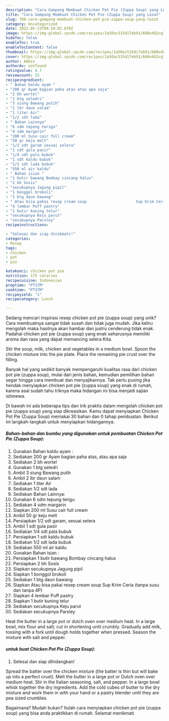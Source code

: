 ```yaml
---
description: "Cara Gampang Membuat Chicken Pot Pie (Zuppa Soup) yang Lezat"
title: "Cara Gampang Membuat Chicken Pot Pie (Zuppa Soup) yang Lezat"
slug: 768-cara-gampang-membuat-chicken-pot-pie-zuppa-soup-yang-lezat
category: Uncategorized
date: 2022-05-23T04:10:02.870Z
image: https://img-global.cpcdn.com/recipes/1a50ac515d17eb91/680x482cq70/chicken-pot-pie-zuppa-soup-foto-resep-utama.jpg
hideToc: false
enableToc: true
enableTocContent: false
thumbnail: https://img-global.cpcdn.com/recipes/1a50ac515d17eb91/680x482cq70/chicken-pot-pie-zuppa-soup-foto-resep-utama.jpg
cover: https://img-global.cpcdn.com/recipes/1a50ac515d17eb91/680x482cq70/chicken-pot-pie-zuppa-soup-foto-resep-utama.jpg
author: Admin
authorAv: notfound
ratingvalue: 4.7
reviewcount: 25
recipeingredient:
- " Bahan kaldu ayam "
- "200 gr Ayam bagian paha atas atau apa saja"
- "2 bh wortel"
- "1 btg seledri"
- "3 siung Bawang putih"
- "2 lbr daun salam"
- "1 liter Air"
- "1/2 sdt lada"
- " Bahan Lainnya"
- "6 sdm tepung terigu"
- "4 sdm margarin"
- "200 ml Susu cair full cream"
- "50 gr keju melt"
- "1/2 sdt garam sesuai selera"
- "1 sdt gula pasir"
- "1/4 sdt pala bubuk"
- "1 sdt kaldu bubuk"
- "1/2 sdt lada bubuk"
- "550 ml air kaldu"
- " Bahan isian "
- "1 butir bawang Bombay cincang halus"
- "2 bh Sosis"
- "secukupnya Jagung pipil"
- "1 bonggol brokoli"
- "1 btg daun bawang"
- " Atau bisa pakai resep cream soup                      Sup Krim Ceria tanpa susu dan tanpa 4P"
- "4 lembar Puff pastry"
- "1 butir kuning telur"
- "secukupnya Keju parut"
- "secukupnya Parsley"
recipeinstructions:

- "Selesai dan siap dinikmati!"
categories:
- Resep
tags:
- chicken
- pot
- pie

katakunci: chicken pot pie 
nutrition: 175 calories
recipecuisine: Indonesian
preptime: "PT37M"
cooktime: "PT37M"
recipeyield: "1"
recipecategory: Lunch

---
```





Sedang mencari inspirasi resep chicken pot pie (zuppa soup) yang unik? Cara membuatnya sangat tidak susah dan tidak juga mudah. Jika keliru mengolah maka hasilnya akan hambar dan justru cenderung tidak enak. Padahal chicken pot pie (zuppa soup) yang enak seharusnya memiliki aroma dan rasa yang dapat memancing selera Kita.





Stir the soup, milk, chicken and vegetables in a medium bowl. Spoon the chicken mixture into the pie plate. Place the remaining pie crust over the filling.

Banyak hal yang sedikit banyak mempengaruhi kualitas rasa dari chicken pot pie (zuppa soup), mulai dari jenis bahan, kemudian pemilihan bahan segar hingga cara membuat dan menyajikannya. Tak perlu pusing jika hendak menyiapkan chicken pot pie (zuppa soup) yang enak di rumah, karena asal sudah tahu triknya maka hidangan ini bisa menjadi sajian istimewa.






Di bawah ini ada beberapa tips dan trik praktis dalam mengolah chicken pot pie (zuppa soup) yang siap dikreasikan. Kamu dapat menyiapkan Chicken Pot Pie (Zuppa Soup) memakai 30 bahan dan 0 tahap pembuatan. Berikut ini langkah-langkah untuk menyiapkan hidangannya.

<!--inarticleads1-->

##### Bahan-bahan dan bumbu yang digunakan untuk pembuatan Chicken Pot Pie (Zuppa Soup):

1. Gunakan  Bahan kaldu ayam :
1. Sediakan 200 gr Ayam bagian paha atas, atau apa saja
1. Sediakan 2 bh wortel
1. Gunakan 1 btg seledri
1. Ambil 3 siung Bawang putih
1. Ambil 2 lbr daun salam
1. Sediakan 1 liter Air
1. Sediakan 1/2 sdt lada
1. Sediakan  Bahan Lainnya:
1. Gunakan 6 sdm tepung terigu
1. Sediakan 4 sdm margarin
1. Siapkan 200 ml Susu cair full cream
1. Ambil 50 gr keju melt
1. Persiapkan 1/2 sdt garam, sesuai selera
1. Ambil 1 sdt gula pasir
1. Sediakan 1/4 sdt pala bubuk
1. Persiapkan 1 sdt kaldu bubuk
1. Sediakan 1/2 sdt lada bubuk
1. Sediakan 550 ml air kaldu
1. Gunakan  Bahan isian :
1. Persiapkan 1 butir bawang Bombay cincang halus
1. Persiapkan 2 bh Sosis
1. Siapkan secukupnya Jagung pipil
1. Siapkan 1 bonggol brokoli
1. Sediakan 1 btg daun bawang
1. Siapkan  Atau bisa pakai resep cream soup                      Sup Krim Ceria (tanpa susu dan tanpa 4P)
1. Siapkan 4 lembar Puff pastry
1. Siapkan 1 butir kuning telur
1. Sediakan secukupnya Keju parut
1. Sediakan secukupnya Parsley


Heat the butter in a large pot or dutch oven over medium heat. In a large bowl, mix flour and salt; cut in shortening until crumbly. Gradually add milk, tossing with a fork until dough holds together when pressed. Season the mixture with salt and pepper. 

<!--inarticleads2-->

#####  untuk buat Chicken Pot Pie (Zuppa Soup):


1. Selesai dan siap dihidangkan!

Spread the batter over the chicken mixture (the batter is thin but will bake up into a perfect crust). Melt the butter in a large pot or Dutch oven over medium heat. Stir in the Italian seasoning, salt, and pepper. In a large bowl whisk together the dry ingredients. Add the cold cubes of butter to the dry mixture and work them in with your hand or a pastry blender until they are pea sized crumbles. 

Bagaimana? Mudah bukan? Itulah cara menyiapkan chicken pot pie (zuppa soup) yang bisa anda praktikkan di rumah. Selamat menikmati
